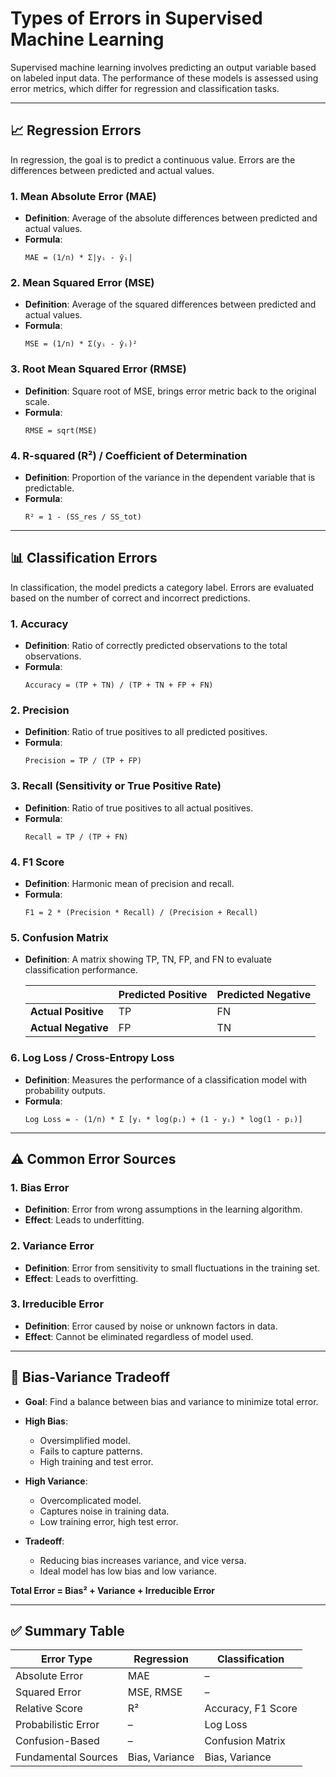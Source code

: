 # Types of Errors in Supervised Machine Learning

Supervised machine learning involves predicting an output variable based on labeled input data. The performance of these models is assessed using error metrics, which differ for regression and classification tasks.

---

## 📈 Regression Errors

In regression, the goal is to predict a continuous value. Errors are the differences between predicted and actual values.

### 1. **Mean Absolute Error (MAE)**
- **Definition**: Average of the absolute differences between predicted and actual values.
- **Formula**:
  ```
  MAE = (1/n) * Σ|yᵢ - ŷᵢ|
  ```

### 2. **Mean Squared Error (MSE)**
- **Definition**: Average of the squared differences between predicted and actual values.
- **Formula**:
  ```
  MSE = (1/n) * Σ(yᵢ - ŷᵢ)²
  ```

### 3. **Root Mean Squared Error (RMSE)**
- **Definition**: Square root of MSE, brings error metric back to the original scale.
- **Formula**:
  ```
  RMSE = sqrt(MSE)
  ```

### 4. **R-squared (R²) / Coefficient of Determination**
- **Definition**: Proportion of the variance in the dependent variable that is predictable.
- **Formula**:
  ```
  R² = 1 - (SS_res / SS_tot)
  ```

---

## 📊 Classification Errors

In classification, the model predicts a category label. Errors are evaluated based on the number of correct and incorrect predictions.

### 1. **Accuracy**
- **Definition**: Ratio of correctly predicted observations to the total observations.
- **Formula**:
  ```
  Accuracy = (TP + TN) / (TP + TN + FP + FN)
  ```

### 2. **Precision**
- **Definition**: Ratio of true positives to all predicted positives.
- **Formula**:
  ```
  Precision = TP / (TP + FP)
  ```

### 3. **Recall (Sensitivity or True Positive Rate)**
- **Definition**: Ratio of true positives to all actual positives.
- **Formula**:
  ```
  Recall = TP / (TP + FN)
  ```

### 4. **F1 Score**
- **Definition**: Harmonic mean of precision and recall.
- **Formula**:
  ```
  F1 = 2 * (Precision * Recall) / (Precision + Recall)
  ```

### 5. **Confusion Matrix**
- **Definition**: A matrix showing TP, TN, FP, and FN to evaluate classification performance.

  |                    | Predicted Positive | Predicted Negative |
  |--------------------|--------------------|--------------------|
  | **Actual Positive**| TP                 | FN                 |
  | **Actual Negative**| FP                 | TN                 |

### 6. **Log Loss / Cross-Entropy Loss**
- **Definition**: Measures the performance of a classification model with probability outputs.
- **Formula**:
  ```
  Log Loss = - (1/n) * Σ [yᵢ * log(pᵢ) + (1 - yᵢ) * log(1 - pᵢ)]
  ```

---

## ⚠️ Common Error Sources

### 1. **Bias Error**
- **Definition**: Error from wrong assumptions in the learning algorithm.
- **Effect**: Leads to underfitting.

### 2. **Variance Error**
- **Definition**: Error from sensitivity to small fluctuations in the training set.
- **Effect**: Leads to overfitting.

### 3. **Irreducible Error**
- **Definition**: Error caused by noise or unknown factors in data.
- **Effect**: Cannot be eliminated regardless of model used.

---

## 🎯 Bias-Variance Tradeoff

- **Goal**: Find a balance between bias and variance to minimize total error.
- **High Bias**:
  - Oversimplified model.
  - Fails to capture patterns.
  - High training and test error.

- **High Variance**:
  - Overcomplicated model.
  - Captures noise in training data.
  - Low training error, high test error.

- **Tradeoff**:
  - Reducing bias increases variance, and vice versa.
  - Ideal model has low bias and low variance.

**Total Error = Bias² + Variance + Irreducible Error**

---

## ✅ Summary Table

| Error Type            | Regression       | Classification      |
|----------------------|------------------|----------------------|
| Absolute Error        | MAE              | –                    |
| Squared Error         | MSE, RMSE        | –                    |
| Relative Score        | R²               | Accuracy, F1 Score   |
| Probabilistic Error   | –                | Log Loss             |
| Confusion-Based       | –                | Confusion Matrix     |
| Fundamental Sources   | Bias, Variance   | Bias, Variance       |
